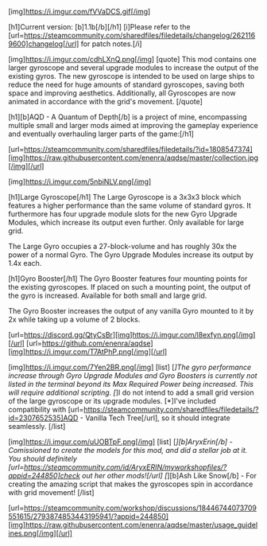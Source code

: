 [img]https://i.imgur.com/fVVaDCS.gif[/img]

[h1]Current version: [b]1.1b[/b][/h1]
[i]Please refer to the [url=https://steamcommunity.com/sharedfiles/filedetails/changelog/2621169600]changelog[/url] for patch notes.[/i]

[img]https://i.imgur.com/cdhLXnQ.png[/img]
[quote]
This mod contains one larger gyroscope and several upgrade modules to increase the output of the existing gyros. The new gyroscope is intended to be used on large ships to reduce the need for huge amounts of standard gyroscopes, saving both space and improving aesthetics. Additionally, all Gyroscopes are now animated in accordance with the grid's movement.
[/quote]

[h1][b]AQD - A Quantum of Depth[/b] is a project of mine, encompassing multiple small and larger mods aimed at improving the gameplay experience and eventually overhauling larger parts of the game:[/h1]

[url=https://steamcommunity.com/sharedfiles/filedetails/?id=1808547374][img]https://raw.githubusercontent.com/enenra/aqdse/master/collection.jpg[/img][/url]

[img]https://i.imgur.com/5nbiNLV.png[/img]

[h1]Large Gyroscope[/h1]
The Large Gyroscope is a 3x3x3 block which features a higher performance than the same volume of standard gyros. It furthermore has four upgrade module slots for the new Gyro Upgrade Modules, which increase its output even further. Only available for large grid.

The Large Gyro occupies a 27-block-volume and has roughly 30x the power of a normal Gyro. The Gyro Upgrade Modules increase its output by 1.4x each.

[h1]Gyro Booster[/h1]
The Gyro Booster features four mounting points for the existing gyroscopes. If placed on such a mounting point, the output of the gyro is increased. Available for both small and large grid.

The Gyro Booster increases the output of any vanilla Gyro mounted to it by 2x while taking up a volume of 2 blocks.

[url=https://discord.gg/QtyCsBr][img]https://i.imgur.com/l8exfyn.png[/img][/url]
[url=https://github.com/enenra/aqdse][img]https://i.imgur.com/T7AtPhP.png[/img][/url]

[img]https://i.imgur.com/7Yen2BR.png[/img]
[list]
[*]The gyro performance increase through Gyro Upgrade Modules and Gyro Boosters is currently not listed in the terminal beyond its Max Required Power being increased. This will require additional scripting.
[*]I do not intend to add a small grid version of the large gyroscope or its upgrade modules.
[*]I've included compatibility with [url=https://steamcommunity.com/sharedfiles/filedetails/?id=2307652535]AQD - Vanilla Tech Tree[/url], so it should integrate seamlessly.
[/list]

[img]https://i.imgur.com/uUOBTpF.png[/img]
[list]
[*][b]AryxErin[/b] - Comissioned to create the models for this mod, and did a stellar job at it. You should definitely [url=https://steamcommunity.com/id/AryxERIN/myworkshopfiles/?appid=244850]check out her other mods![/url]
[*][b]Ash Like Snow[/b] - For creating the amazing script that makes the gyroscopes spin in accordance with grid movement!
[/list]

[url=https://steamcommunity.com/workshop/discussions/18446744073709551615/2793874853443195941/?appid=244850][img]https://raw.githubusercontent.com/enenra/aqdse/master/usage_guidelines.png[/img][/url]
